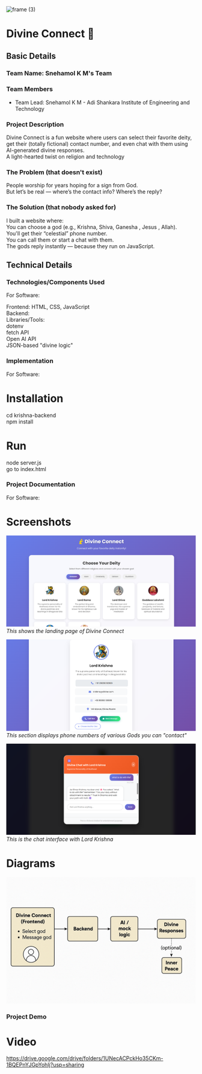 <img width="3188" height="1202" alt="frame (3)" src="https://github.com/user-attachments/assets/517ad8e9-ad22-457d-9538-a9e62d137cd7" />


# Divine Connect 🎯


## Basic Details
### Team Name: Snehamol K M's Team


### Team Members
- Team Lead: Snehamol K M - Adi Shankara Institute of Engineering and Technology


### Project Description
Divine Connect is a fun website where users can select their favorite deity, get their (totally fictional) contact number, and even chat with them using AI-generated divine responses.<br>
A light-hearted twist on religion and technology

### The Problem (that doesn't exist)
People worship for years hoping for a sign from God.<br>
But let’s be real — where’s the contact info? Where’s the reply?

### The Solution (that nobody asked for)
I built a website where:<br>
You can choose a god (e.g., Krishna, Shiva, Ganesha , Jesus , Allah).<br>
You'll get their “celestial” phone number.<br>
You can call them or start a chat with them.<br>
The gods reply instantly — because they run on JavaScript.<br>

## Technical Details
### Technologies/Components Used
For Software:<br>

Frontend: HTML, CSS, JavaScript<br>
Backend: <br>
Libraries/Tools: <br>
dotenv <br>
fetch API <br>
Open AI API <br>
JSON-based "divine logic" <br>


### Implementation
For Software: <br>
# Installation
cd krishna-backend <br>
npm install <br>

# Run
node server.js <br>
go to index.html <br>

### Project Documentation
For Software: <br>

# Screenshots 

![Landing Page](demo_ss/image1.png)  
*This shows the landing page of Divine Connect*

![Chat with God](demo_ss/image2.png)  
*This section displays phone numbers of various Gods you can "contact"* 

![Divine Contact Numbers](demo_ss/image3.png)  
*This is the chat interface with Lord Krishna*


# Diagrams
![Workflow](demo_ss/architecture.png)


### Project Demo
# Video
https://drive.google.com/drive/folders/1UNecACPckHo35CKm-1BQEPnYJGpYohIj?usp=sharing










